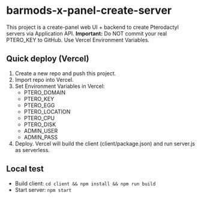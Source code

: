 # barmods-x-panel-create-server

This project is a create-panel web UI + backend to create Pterodactyl servers via Application API.
**Important:** Do NOT commit your real PTERO_KEY to GitHub. Use Vercel Environment Variables.

## Quick deploy (Vercel)
1. Create a new repo and push this project.
2. Import repo into Vercel.
3. Set Environment Variables in Vercel:
   - PTERO_DOMAIN
   - PTERO_KEY
   - PTERO_EGG
   - PTERO_LOCATION
   - PTERO_CPU
   - PTERO_DISK
   - ADMIN_USER
   - ADMIN_PASS
4. Deploy. Vercel will build the client (client/package.json) and run server.js as serverless.

## Local test
- Build client: `cd client && npm install && npm run build`
- Start server: `npm start`
